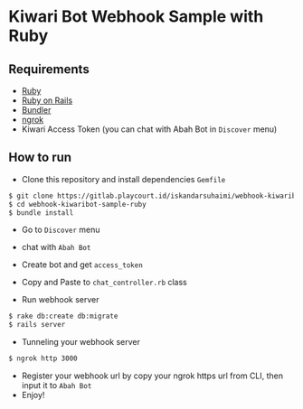 # Kiwari Bot Webhook Sample with Ruby

## Requirements

* [Ruby](https://www.ruby-lang.org/en/)
* [Ruby on Rails](https://rubyonrails.org/)
* [Bundler](https://bundler.io/bundle_install.html)
* [ngrok](https://ngrok.com/)
* Kiwari Access Token (you can chat with Abah Bot in `Discover` menu)

## How to run

* Clone this repository and install dependencies `Gemfile`

```bash
$ git clone https://gitlab.playcourt.id/iskandarsuhaimi/webhook-kiwaribot-sample-ruby.git
$ cd webhook-kiwaribot-sample-ruby
$ bundle install
```

* Go to `Discover` menu
* chat with `Abah Bot`
* Create bot and get `access_token`
* Copy and Paste to `chat_controller.rb` class

* Run webhook server

```bash
$ rake db:create db:migrate
$ rails server
```

* Tunneling your webhook server

```bash
$ ngrok http 3000
```

* Register your webhook url by copy your ngrok https url from CLI, then input it to `Abah Bot`
* Enjoy!